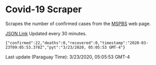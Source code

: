 # Covid-19 Scraper

Scrapes the number of confirmed cases from the [MSPBS](https://www.mspbs.gov.py/covid-19.php) web page.

[JSON Link](https://jmayalag.github.io/covid19-scrape/cases.json)
Updated every 30 minutes.
```
{"confirmed":22,"deaths":0,"recovered":0,"timestamp":"2020-03-23T09:05:53.378Z","pyt":"3/23/2020, 05:05:53 GMT-4"}
```
Last update (Paraguay Time): 3/23/2020, 05:05:53 GMT-4
